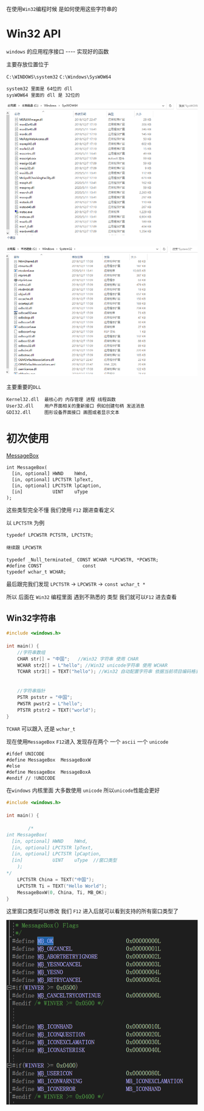 在使用`Win32`编程时候 是如何使用这些字符串的

# Win32 API

`windows` 的应用程序接口 ---- 实现好的函数

主要存放位置位于

`C:\WINDOWS\system32`   `C:\Windows\SysWOW64`

```
system32 里面是 64位的 dll
sysWOW64 里面的 dll 是 32位的
```

![image-20250310140318630](https://raw.githubusercontent.com/Xioaruan912/pic/main/image-20250310140318630.png)

![image-20250310140127298](https://raw.githubusercontent.com/Xioaruan912/pic/main/image-20250310140127298.png)

主要重要的`DLL`

```
Kernel32.dll  最核心的 内存管理 进程 线程函数
User32.dll    用户界面相关的重新接口 例如创建句柄 发送消息
GDI32.dll	  图形设备界面接口 画图或者显示文本
```

# 初次使用

[MessageBox](https://learn.microsoft.com/zh-cn/windows/win32/api/winuser/nf-winuser-messagebox)

```
int MessageBox(
  [in, optional] HWND    hWnd,
  [in, optional] LPCTSTR lpText,
  [in, optional] LPCTSTR lpCaption,
  [in]           UINT    uType
);
```

这些类型完全不懂 我们使用 `F12` 跟进查看定义

以 `LPCTSTR` 为例

```
typedef LPCWSTR PCTSTR, LPCTSTR;

继续跟 LPCWSTR

typedef _Null_terminated_ CONST WCHAR *LPCWSTR, *PCWSTR;
#define CONST               const
typedef wchar_t WCHAR;  

```

最后跟完我们发现 `LPCTSTR` -> `LPCWSTR` -> `const wchar_t *`  

所以 后面在 `Win32` 编程里面 遇到不熟悉的 类型 我们就可以`F12` 进去查看

## Win32字符串

```c
#include <windows.h>

int main() {
	//字符串数组
	CHAR str[] = "中国";   //Win32 字符串 使用 CHAR
	WCHAR str2[] = L"hello"; //Win32 unicode字符串 使用 WCHAR
	TCHAR str3[] = TEXT("hello"); //Win32 自动配置字符串 依据当前项目编码格式


	//字符串指针
	PSTR pststr = "中国";
	PWSTR pwstr2 = L"hello";
	PTSTR ptstr2 = TEXT("world");
}
```

`TCHAR` 可以跟入 还是  `wchar_t`

现在使用`MessageBox` `F12`进入 发现存在两个 一个 `ascii` 一个 `unicode`

```
#ifdef UNICODE
#define MessageBox  MessageBoxW
#else
#define MessageBox  MessageBoxA
#endif // !UNICODE

```

在`windows` 内核里面 大多数使用 `unicode` 所以`unicode`性能会更好

```c
#include <windows.h>

int main() {

		/*
int MessageBox(
  [in, optional] HWND    hWnd,
  [in, optional] LPCTSTR lpText,
  [in, optional] LPCTSTR lpCaption,
  [in]           UINT    uType  //窗口类型
	);
*/
	LPCTSTR China = TEXT("中国");
	LPCTSTR Ti = TEXT("Hello World");
	MessageBoxW(0, China, Ti, MB_OK);
}
```

这里窗口类型可以修改 我们 `F12` 进入后就可以看到支持的所有窗口类型了	

![image-20250310143833705](https://raw.githubusercontent.com/Xioaruan912/pic/main/image-20250310143833705.png)